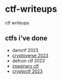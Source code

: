 # ctf-writeups
ctf writeups

## ctfs i've done

- damctf 2023
- [cryptoverse 2023](https://github.com/quasar098/ctf-writeups/tree/main/cryptoverse-2023)
- defcon ctf 2023
- [imaginary ctf](https://github.com/quasar098/ctf-writeups/tree/main/imaginary-ctf)
- [cryptoctf 2023](https://github.com/quasar098/ctf-writeups/tree/main/cryptoctf-2023)

